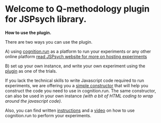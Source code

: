 # Welcome to Q-methodology plugin for JSPsych library. 

**How to use the plugin.**

There are two ways you can use the plugin.

A) using [cognition.run](https://www.cognition.run) as a platform to run your experiments or any other online platform [read JSPsych website for more on hosting experiments](https://www.jspsych.org/overview/running-experiments/#hosting-the-experiment-and-saving-the-data)

B) set up your own instance, and write your own experiment using the [plugin](./homebrew/homebrew) as one of the trials. 


If you lack the technical skills to write Javascript code required to run experiments, we are offering you a [simple constructor](./constructor/constructor) that will help you construct the code you need to use in cognition.run. 
The same constructor, can also be used in your own instance _(with a bit of HTML coding to wrap around the javascript code)_. 

Also, you can find written [instructions](#./cognition/cognition) and a [video](https://www.youtube.com/watch?v=O628dNA7WCc) on how to use cognition.run to perform your experiments. 


